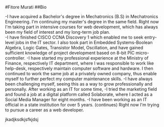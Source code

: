 #Fitore Murati
##Bio


-I have acquired a Bachelor's degree in Mechatronics (B.S) in Mechatronics Engineering. I'm continuing my master's degree in the same field. Right now I'm taking part in intensive courses for web development, which has always been my field of interest and my long-term job plan.  
-I have finished CISCO CCNA Discovery 1 which enabled me to seek entry-level jobs in the IT sector. I also took part in Embedded Systems-Boolean Algebra, Logic Gates, Transistor Model, Oscillation, and have gained sufficient knowledge of project development based on 8-bit PIC micro-controller. 
-I have started my professional experience at the Ministry of Finance, respectively IT department, where I was responsible to work like help-desk, respectively maintain computer software and hardware. I then continued to work the same job at a privately owned company, thus enable myself to further perfect my computer maintenance skills. 
-I have always been challenging myself, seeing this as a way to grow professionally and personally. After working as an IT for some time, -I tried the marketing field and found a job  at a digital platform called Solaborate, where I acted as a Social Media Manager  for eight months. 
-I have been working as an IT official in a state institution for over 5 years. (continues)
Right now I'm trying to pursue a career as a web developer. 


jkadjksdkjsfkjdsj